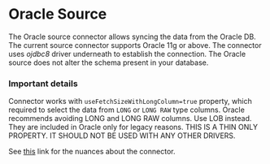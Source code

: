 # Oracle Source

The Oracle source connector allows syncing the data from the Oracle DB. The current source connector
supports Oracle 11g or above. The connector uses _ojdbc8_ driver underneath to establish the
connection. The Oracle source does not alter the schema present in your database.

### Important details

Connector works with `useFetchSizeWithLongColumn=true` property, which required to select the data
from `LONG` or `LONG RAW` type columns. Oracle recommends avoiding LONG and LONG RAW columns. Use
LOB instead. They are included in Oracle only for legacy reasons. THIS IS A THIN ONLY PROPERTY. IT
SHOULD NOT BE USED WITH ANY OTHER DRIVERS.

See [this](https://docs.airbyte.io/integrations/sources/oracle) link for the nuances about the
connector.
